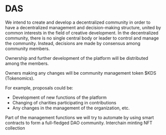 # DAS

We intend to create and develop a decentralized community in order to have a decentralized management and decision-making structure, united by common interests in the field of creative development. In the decentralized community, there is no single central body or leader to control and manage the community. Instead, decisions are made by consensus among community members.

Ownership and further development of the platform will be distributed among the members.&#x20;

Owners making any changes will be community management token $KDS (Tokenomics).

For example, proposals could be:

* Development of new functions of the platform
* Changing of charities participating in contributions
* Any changes in the management of the organization, etc.

Part of the management functions we will try to automate by using smart contracts to form a full-fledged DAO community. Interchain minting NFT collection

